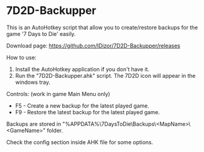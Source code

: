 # 7D2D-Backupper

This is an AutoHotkey script that allow you to create/restore backups for the game '7 Days to Die' easily.

Download page: https://github.com/IDizor/7D2D-Backupper/releases

How to use:
  1. Install the AutoHotkey application if you don't have it.
  2. Run the "7D2D-Backupper.ahk" script. The 7D2D icon will appear in the windows tray.

Controls: (work in game Main Menu only)
 - F5 - Create a new backup for the latest played game.
 - F9 - Restore the latest backup for the latest played game.

Backups are stored in "%APPDATA%\\7DaysToDie\\Backups\\\<MapName>\\\<GameName>" folder.

Check the config section inside AHK file for some options.
